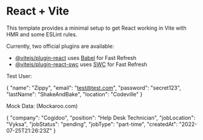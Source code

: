 # React + Vite

This template provides a minimal setup to get React working in Vite with HMR and some ESLint rules.

Currently, two official plugins are available:

- [@vitejs/plugin-react](https://github.com/vitejs/vite-plugin-react/blob/main/packages/plugin-react/README.md) uses [Babel](https://babeljs.io/) for Fast Refresh
- [@vitejs/plugin-react-swc](https://github.com/vitejs/vite-plugin-react-swc) uses [SWC](https://swc.rs/) for Fast Refresh


Test User:

{
"name": "Zippy",
"email": "test@test.com",
"password": "secret123",
"lastName": "ShakeAndBake",
"location": "Codeville"
}

Mock Data: (Mockaroo.com)

{
"company": "Cogidoo",
"position": "Help Desk Technician",
"jobLocation": "Vyksa",
"jobStatus": "pending",
"jobType": "part-time",
"createdAt": "2022-07-25T21:26:23Z"
}